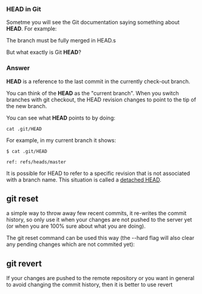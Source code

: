 ### HEAD in Git

Sometme you will see the Git documentation saying something about **HEAD**. For example:

The branch must be fully merged in HEAD.s

But what exactly is Git **HEAD**?

### Answer

**HEAD** is a reference to the last commit in the currently check-out branch.

You can think of the **HEAD** as the "current branch". When you switch branches with git checkout, the HEAD revision changes to point to the tip of the new branch.

You can see what **HEAD** points to by doing:

`cat .git/HEAD`

For example, in my current branch it shows:

`$ cat .git/HEAD`

`ref: refs/heads/master`

It is possible for HEAD to refer to a specific revision that is not associated with a branch name. This situation is called a [detached HEAD](https://git-scm.com/docs/git-checkout#_detached_head "detached HEAD").


## git reset
a simple way to throw away few recent commits, it re-writes the commit history, so only use it when your changes are not pushed to the server yet (or when you are 100% sure about what you are doing).

The git reset command can be used this way (the --hard flag will also clear any pending changes which are not commited yet):

## git revert
If your changes are pushed to the remote repository or you want in general to avoid changing the commit history, then it is better to use revert
